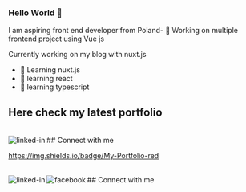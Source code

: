 ### Hello World 👋
I am aspiring front end developer from Poland- 🔭 Working on multiple frontend project using Vue js

Currently working on my blog with nuxt.js

- 🌱 Learning nuxt.js
- 🌱 learning react
- 🌱 learning typescript

## Here check my latest portfolio
<br>## Connect with me[<img align="left" alt="linked-in" src="https://img.shields.io/badge/My-Portfolio-red" />](https://www.linkedin.com/in/pawe%C5%82-chmielewski-472a781a6/)

https://img.shields.io/badge/My-Portfolio-red

<br>## Connect with me[<img align="left" alt="linked-in" src="https://img.shields.io/badge/linkedin-%230077B5.svg?&style=for-the-badge&logo=linkedin&logoColor=white" />](https://www.linkedin.com/in/pawe%C5%82-chmielewski-472a781a6/)
 [<img align="left" alt="facebook" src="https://img.shields.io/badge/facebook-%231877F2.svg?&style=for-the-badge&logo=facebook&logoColor=white" />](https://www.facebook.com/grzegorz.pacek.79/)


